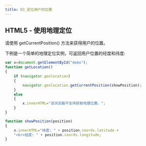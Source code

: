 ```yaml
---
title: 03_定位用户的位置
---
```

## HTML5 - 使用地理定位

请使用 getCurrentPosition() 方法来获得用户的位置。

下例是一个简单的地理定位实例，可返回用户位置的经度和纬度:

```js
var x=document.getElementById("demo");
function getLocation()
{
    if (navigator.geolocation)
    {
        navigator.geolocation.getCurrentPosition(showPosition);
    }
    else
    {
        x.innerHTML="该浏览器不支持获取地理位置。";
    }
}

function showPosition(position)
{
    x.innerHTML="纬度: " + position.coords.latitude +
    "<br>经度: " + position.coords.longitude;
}
```
